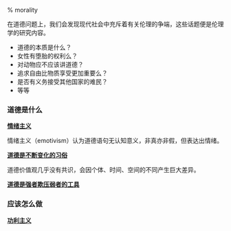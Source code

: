 % morality

在道德问题上，我们会发现现代社会中充斥着有关伦理的争端，这些话题便是伦理学的研究内容。

- 道德的本质是什么？
- 女性有堕胎的权利么？
- 对动物应不应该讲道德？
- 追求自由比物质享受更加重要么？
- 是否有义务接受其他国家的难民？
- 等等

### 道德是什么

<b><u>情绪主义</u></b>

情绪主义（emotivism）认为道德语句无认知意义，非真亦非假，但表达出情绪。

<b><u>道德是不断变化的习俗</u></b>

道德价值观几乎没有共识，会因个体、时间、空间的不同产生巨大差异。

<b><u>道德是强者欺压弱者的工具</u></b>

### 应该怎么做

<b><u>功利主义</u></b>
